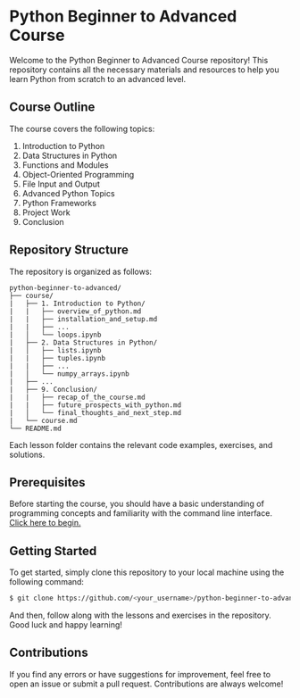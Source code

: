 # Python Beginner to Advanced Course

Welcome to the Python Beginner to Advanced Course repository! This repository contains all the necessary materials and resources to help you learn Python from scratch to an advanced level.

## Course Outline

The course covers the following topics:

1. Introduction to Python
2. Data Structures in Python
3. Functions and Modules
4. Object-Oriented Programming
5. File Input and Output
6. Advanced Python Topics
7. Python Frameworks
8. Project Work
9. Conclusion

## Repository Structure

The repository is organized as follows:

```
python-beginner-to-advanced/
├── course/
|   ├── 1. Introduction to Python/
|   |   ├── overview_of_python.md
|   |   ├── installation_and_setup.md
|   |   ├── ...
|   │   └── loops.ipynb
|   ├── 2. Data Structures in Python/
|   │   ├── lists.ipynb
|   |   ├── tuples.ipynb
|   |   ├── ...
|   │   └── numpy_arrays.ipynb
|   ├── ...
|   ├── 9. Conclusion/
|   |   ├── recap_of_the_course.md
|   |   ├── future_prospects_with_python.md
|   │   └── final_thoughts_and_next_step.md
|   └── course.md
└── README.md
```

Each lesson folder contains the relevant code examples, exercises, and solutions.

## Prerequisites

Before starting the course, you should have a basic understanding of programming concepts and familiarity with the command line interface. [Click here to begin.](/course/course.md)

## Getting Started

To get started, simply clone this repository to your local machine using the following command:

```bash
$ git clone https://github.com/<your_username>/python-beginner-to-advanced.git
```

And then, follow along with the lessons and exercises in the repository. Good luck and happy learning!

## Contributions

If you find any errors or have suggestions for improvement, feel free to open an issue or submit a pull request. Contributions are always welcome!
